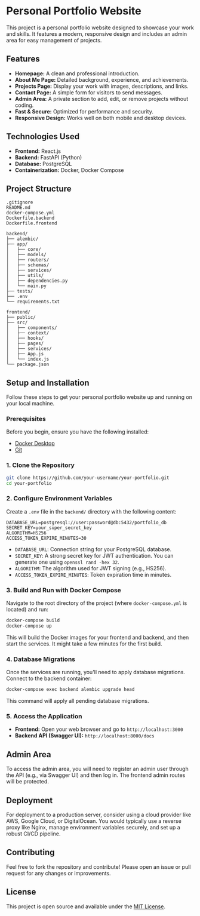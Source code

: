 # Personal Portfolio Website

This project is a personal portfolio website designed to showcase your work and skills. It features a modern, responsive design and includes an admin area for easy management of projects.

## Features

*   **Homepage:** A clean and professional introduction.
*   **About Me Page:** Detailed background, experience, and achievements.
*   **Projects Page:** Display your work with images, descriptions, and links.
*   **Contact Page:** A simple form for visitors to send messages.
*   **Admin Area:** A private section to add, edit, or remove projects without coding.
*   **Fast & Secure:** Optimized for performance and security.
*   **Responsive Design:** Works well on both mobile and desktop devices.

## Technologies Used

*   **Frontend:** React.js
*   **Backend:** FastAPI (Python)
*   **Database:** PostgreSQL
*   **Containerization:** Docker, Docker Compose

## Project Structure

```
.gitignore
README.md
docker-compose.yml
Dockerfile.backend
Dockerfile.frontend

backend/
├── alembic/
├── app/
│   ├── core/
│   ├── models/
│   ├── routers/
│   ├── schemas/
│   ├── services/
│   ├── utils/
│   ├── dependencies.py
│   └── main.py
├── tests/
├── .env
└── requirements.txt

frontend/
├── public/
├── src/
│   ├── components/
│   ├── context/
│   ├── hooks/
│   ├── pages/
│   ├── services/
│   ├── App.js
│   └── index.js
└── package.json
```

## Setup and Installation

Follow these steps to get your personal portfolio website up and running on your local machine.

### Prerequisites

Before you begin, ensure you have the following installed:

*   [Docker Desktop](https://www.docker.com/products/docker-desktop)
*   [Git](https://git-scm.com/book/en/v2/Getting-Started-Installing-Git)

### 1. Clone the Repository

```bash
git clone https://github.com/your-username/your-portfolio.git
cd your-portfolio
```

### 2. Configure Environment Variables

Create a `.env` file in the `backend/` directory with the following content:

```env
DATABASE_URL=postgresql://user:password@db:5432/portfolio_db
SECRET_KEY=your_super_secret_key
ALGORITHM=HS256
ACCESS_TOKEN_EXPIRE_MINUTES=30
```

*   `DATABASE_URL`: Connection string for your PostgreSQL database.
*   `SECRET_KEY`: A strong secret key for JWT authentication. You can generate one using `openssl rand -hex 32`.
*   `ALGORITHM`: The algorithm used for JWT signing (e.g., HS256).
*   `ACCESS_TOKEN_EXPIRE_MINUTES`: Token expiration time in minutes.

### 3. Build and Run with Docker Compose

Navigate to the root directory of the project (where `docker-compose.yml` is located) and run:

```bash
docker-compose build
docker-compose up
```

This will build the Docker images for your frontend and backend, and then start the services. It might take a few minutes for the first build.

### 4. Database Migrations

Once the services are running, you'll need to apply database migrations. Connect to the backend container:

```bash
docker-compose exec backend alembic upgrade head
```

This command will apply all pending database migrations.

### 5. Access the Application

*   **Frontend:** Open your web browser and go to `http://localhost:3000`
*   **Backend API (Swagger UI):** `http://localhost:8000/docs`

## Admin Area

To access the admin area, you will need to register an admin user through the API (e.g., via Swagger UI) and then log in. The frontend admin routes will be protected.

## Deployment

For deployment to a production server, consider using a cloud provider like AWS, Google Cloud, or DigitalOcean. You would typically use a reverse proxy like Nginx, manage environment variables securely, and set up a robust CI/CD pipeline.

## Contributing

Feel free to fork the repository and contribute! Please open an issue or pull request for any changes or improvements.

## License

This project is open source and available under the [MIT License](LICENSE).